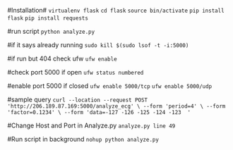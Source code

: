 #Installation#
`virtualenv flask`
`cd flask`
`source bin/activate`
`pip install flask`
`pip install requests`

#run script
`python analyze.py`

#if it says already running
`sudo kill $(sudo lsof -t -i:5000)`

#if run but 404 check ufw
`ufw enable`

#check port 5000 if open
`ufw status numbered`

#enable port 5000 if closed
`ufw enable 5000/tcp`
`ufw enable 5000/udp`


#sample query
`curl --location --request POST 'http://206.189.87.169:5000/analyze_ecg' \
--form 'period=4' \
--form 'factor=0.1234' \
--form 'data=-127 -126 -125 -124 -123  '`


#Change Host and Port in Analyze.py
`analyze.py line 49`

#Run script in background
`nohup python analyze.py`
